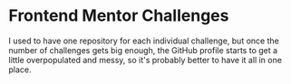 # Frontend Mentor Challenges

I used to have one repository for each individual challenge, but once the number of challenges gets big enough, the GitHub profile starts to get a little overpopulated and messy, so it's probably better to have it all in one place.
